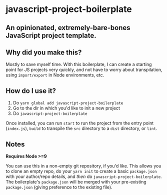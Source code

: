# javascript-project-boilerplate

## An opinionated, extremely-bare-bones JavaScript project template.

## Why did you make this?

Mostly to save myself time. With this boilerplate, I can create a starting point for JS projects very quickly, and not have to worry about transpilation, using `import/export` in Node environments, etc.

## How do I use it?

1. Do `yarn global add javascript-project-boilerplate`
2. Go to the dir in which you'd like to init a new project
3. Do `javascript-project-boilerplate`

Once installed, you can run `start` to run the project from the entry point (`index.js`), `build` to transpile the `src` directory to a `dist` directory, or `lint`.

## Notes

**Requires Node >=9**

You can use this in a non-empty git repository, if you'd like. This allows you to clone an empty repo, do your `yarn init` to create a basic `package.json` with your author/repo details, and _then_ do `javascript-project-boilerplate`. The boilerplate's `package.json` will be merged with your pre-existing `package.json` (giving preference to the existing file).
